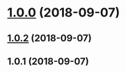 <a name="1.0.0"></a>

# [1.0.0](https://github.com/imcuttle/rcp/compare/v1.0.2...v1.0.0) (2018-09-07)

<a name="1.0.2"></a>

## [1.0.2](https://github.com/imcuttle/rcp/compare/v1.0.1...v1.0.2) (2018-09-07)

<a name="1.0.1"></a>

## 1.0.1 (2018-09-07)
